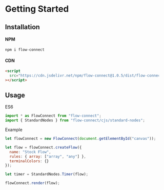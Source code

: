 # Getting Started

## Installation

#### NPM

```bash
npm i flow-connect
```

#### CDN

```html
<script
  src="https://cdn.jsdelivr.net/npm/flow-connect@1.0.5/dist/flow-connect.js"
></script>
```

## Usage

ES6

```js
import * as FlowConnect from "flow-connect";
import { StandardNodes } from "flow-connect/cjs/standard-nodes";
```

Example

```js
let flowConnect = new FlowConnect(document.getElementById("canvas"));

let flow = flowConnect.createFlow({
  name: "Stock Flow",
  rules: { array: ["array", "any"] },
  terminalColors: {}
});

let timer = StandardNodes.Timer(flow);

flowConnect.render(flow);
```
